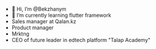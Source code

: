 - 👋 Hi, I’m @Bekzhanym
- 🌱 I’m currently learning flutter framework
- Sales manager at Qalan.kz
- Product manager
- Mrktng
- CEO of future leader in edtech platform "Talap Academy"
